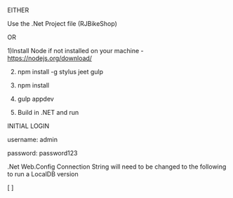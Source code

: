EITHER

Use the .Net Project file (RJBikeShop)

OR

1)Install Node if not installed on your machine
	- https://nodejs.org/download/

2) npm install -g stylus jeet gulp

3) npm install

4) gulp appdev

5) Build in .NET and run

INITIAL LOGIN

username: admin

password: password123

.Net Web.Config Connection String will need to be changed to the following to run a LocalDB version

\[<connectionStrings>
    <add name="RJBikeContext" connectionString="Data Source=(LocalDB)\v11.0;AttachDbFileName=|DataDirectory|\DatabaseFileName.mdf;Integrated Security=True;MultipleActiveResultSets=True" providerName="System.Data.SqlClient"/>
  </connectionStrings>\]
